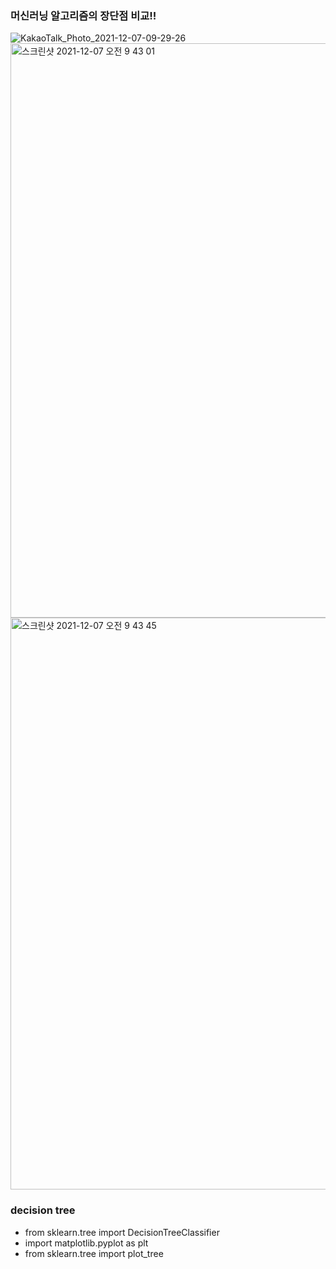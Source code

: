 ### 머신러닝 알고리즘의 장단점 비교!!
![KakaoTalk_Photo_2021-12-07-09-29-26](https://user-images.githubusercontent.com/89058117/144944090-d4d3d3d2-d7a9-4c9c-a88c-f2e52d53e8ba.jpeg)
<img width="919" alt="스크린샷 2021-12-07 오전 9 43 01" src="https://user-images.githubusercontent.com/89058117/144945266-12819f62-99cc-4d45-87e5-a7c81abccc4c.png">
<img width="915" alt="스크린샷 2021-12-07 오전 9 43 45" src="https://user-images.githubusercontent.com/89058117/144945343-c6c4e3f0-2d49-4f5a-b6f2-840a1800bc12.png">

### decision tree
- from sklearn.tree import DecisionTreeClassifier
- import matplotlib.pyplot as plt
- from sklearn.tree import plot_tree
